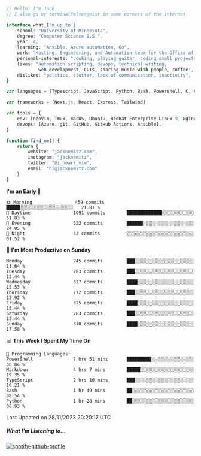 ```typescript
// Hello! I'm Jack
// I also go by terminalPoltergeist in some corners of the internet

interface what_I'm_up_to {
    school: "University of Minnesota",
    degree: "Computer Science B.S.",
    year: 4,
    learning: "Ansible, Azure automation, Go",
    work: "Hosting, Engineering, and Automation team for the Office of Information Technology at UMN",
    personal-interests: "cooking, playing guitar, coding small projects",
    likes: "automation scripting, devops, technical writing,
            web development, CLIs, sharing music with people, coffee",
    dislikes: "politics, clutter, lack of communication, inactivity",
}

var languages = [Typescript, JavaScript, Python, Bash, Powershell, C, C++, HTML, CSS]

var frameworks = [Next.js, React, Express, Tailwind]

var tools = {
    env: [neoVim, Tmux, macOS, Ubuntu, RedHat Enterprise Linux 9, Nginx, DigitalOcean, Cloudflare],
    devops: [Azure, git, GitHub, GitHub Actions, Ansible],
}

function find_me() {
    return {
        website: "jacknemitz.com",
        instagram: "jacknemitz",
        twitter: "@i_heart_vim",
        email: "hi@jacknemitz.com"
    }
}
```

<!--START_SECTION:waka-->
**I'm an Early 🐤** 

```text
🌞 Morning                459 commits         █████░░░░░░░░░░░░░░░░░░░░   21.81 % 
🌆 Daytime                1091 commits        █████████████░░░░░░░░░░░░   51.83 % 
🌃 Evening                523 commits         ██████░░░░░░░░░░░░░░░░░░░   24.85 % 
🌙 Night                  32 commits          ░░░░░░░░░░░░░░░░░░░░░░░░░   01.52 % 
```
📅 **I'm Most Productive on Sunday** 

```text
Monday                   245 commits         ███░░░░░░░░░░░░░░░░░░░░░░   11.64 % 
Tuesday                  283 commits         ███░░░░░░░░░░░░░░░░░░░░░░   13.44 % 
Wednesday                327 commits         ████░░░░░░░░░░░░░░░░░░░░░   15.53 % 
Thursday                 272 commits         ███░░░░░░░░░░░░░░░░░░░░░░   12.92 % 
Friday                   325 commits         ████░░░░░░░░░░░░░░░░░░░░░   15.44 % 
Saturday                 283 commits         ███░░░░░░░░░░░░░░░░░░░░░░   13.44 % 
Sunday                   370 commits         ████░░░░░░░░░░░░░░░░░░░░░   17.58 % 
```


📊 **This Week I Spent My Time On** 

```text
💬 Programming Languages: 
PowerShell               7 hrs 51 mins       █████████░░░░░░░░░░░░░░░░   36.84 % 
Markdown                 4 hrs 7 mins        █████░░░░░░░░░░░░░░░░░░░░   19.35 % 
TypeScript               2 hrs 10 mins       ███░░░░░░░░░░░░░░░░░░░░░░   10.21 % 
Bash                     1 hr 49 mins        ██░░░░░░░░░░░░░░░░░░░░░░░   08.54 % 
Python                   1 hr 28 mins        ██░░░░░░░░░░░░░░░░░░░░░░░   06.93 % 
```


 Last Updated on 28/11/2023 20:20:17 UTC
<!--END_SECTION:waka-->

##### What I'm Listening to...

[![spotify-github-profile](https://spotify-github-profile.vercel.app/api/view?uid=jack.nemitz&cover_image=true&show_offline=true&bar_color=53b14f&bar_color_cover=false&background_color=121212FF)](https://spotify-github-profile.vercel.app/api/view?uid=jack.nemitz&redirect=true)

